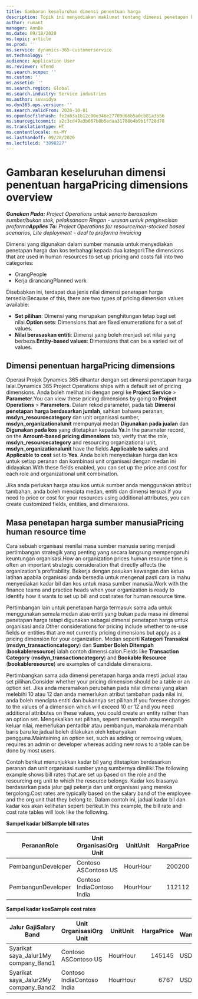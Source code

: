 ```yaml
---
title: Gambaran keseluruhan dimensi penentuan harga
description: Topik ini menyediakan maklumat tentang dimensi penetapan harga dalam Dynamics 365 Project Operations.
author: rumant
manager: AnnBe
ms.date: 09/18/2020
ms.topic: article
ms.prod: ''
ms.service: dynamics-365-customerservice
ms.technology: ''
audience: Application User
ms.reviewer: kfend
ms.search.scope: ''
ms.custom: ''
ms.assetid: ''
ms.search.region: Global
ms.search.industry: Service industries
ms.author: suvaidya
ms.dyn365.ops.version: ''
ms.search.validFrom: 2020-10-01
ms.openlocfilehash: fe2ab3a1b12c00e346e27709d66b5a0cb81a3b56
ms.sourcegitcommit: a2c3cd49a3b667b8b5edaa31788b4b9b1f728d78
ms.translationtype: HT
ms.contentlocale: ms-MY
ms.lasthandoff: 09/28/2020
ms.locfileid: "3898227"
---
```

# <a name="pricing-dimensions-overview"></a><span data-ttu-id="41e8e-103">Gambaran keseluruhan dimensi penentuan harga</span><span class="sxs-lookup"><span data-stu-id="41e8e-103">Pricing dimensions overview</span></span>

<span data-ttu-id="41e8e-104">_**Gunakan Pada:** Project Operations untuk senario berasaskan sumber/bukan stok, pelaksanaan Ringan - urusan untuk penginvoisan proforma_</span><span class="sxs-lookup"><span data-stu-id="41e8e-104">_**Applies To:** Project Operations for resource/non-stocked based scenarios, Lite deployment - deal to proforma invoicing_</span></span>

<span data-ttu-id="41e8e-105">Dimensi yang digunakan dalam sumber manusia untuk menyediakan penetapan harga dan kos terbahagi kepada dua kategori:</span><span class="sxs-lookup"><span data-stu-id="41e8e-105">The dimensions that are used in human resources to set up pricing and costs fall into two categories:</span></span>

- <span data-ttu-id="41e8e-106">Orang</span><span class="sxs-lookup"><span data-stu-id="41e8e-106">People</span></span>
- <span data-ttu-id="41e8e-107">Kerja dirancang</span><span class="sxs-lookup"><span data-stu-id="41e8e-107">Planned work</span></span>

<span data-ttu-id="41e8e-108">Disebabkan ini, terdapat dua jenis nilai dimensi penetapan harga tersedia:</span><span class="sxs-lookup"><span data-stu-id="41e8e-108">Because of this, there are two types of pricing dimension values available:</span></span>

- <span data-ttu-id="41e8e-109">**Set pilihan**: Dimensi yang merupakan penghitungan tetap bagi set nilai.</span><span class="sxs-lookup"><span data-stu-id="41e8e-109">**Option sets**: Dimensions that are fixed enumerations for a set of values.</span></span>
- <span data-ttu-id="41e8e-110">**Nilai berasaskan entiti**: Dimensi yang boleh menjadi set nilai yang berbeza.</span><span class="sxs-lookup"><span data-stu-id="41e8e-110">**Entity-based values**: Dimensions that can be a varied set of values.</span></span>

## <a name="pricing-dimensions"></a><span data-ttu-id="41e8e-111">Dimensi penentuan harga</span><span class="sxs-lookup"><span data-stu-id="41e8e-111">Pricing dimensions</span></span>

<span data-ttu-id="41e8e-112">Operasi Projek Dynamics 365 dihantar dengan set dimensi penetapan harga lalai.</span><span class="sxs-lookup"><span data-stu-id="41e8e-112">Dynamics 365 Project Operations ships with a default set of pricing dimensions.</span></span> <span data-ttu-id="41e8e-113">Anda boleh melihat ini dengan pergi ke **Project Service** > **Parameter**.</span><span class="sxs-lookup"><span data-stu-id="41e8e-113">You can view these pricing dimensions by going to **Project Operations** > **Parameters**.</span></span> <span data-ttu-id="41e8e-114">Dalam rekod parameter, pada tab **Dimensi penetapan harga berdasarkan jumlah**, sahkan bahawa peranan, **msdyn_resourcecategory** dan unit organisasi sumber, **msdyn_organizationalunit** mempunyai medan **Digunakan pada jualan** dan **Digunakan pada kos** yang ditetapkan kepada **Ya**.</span><span class="sxs-lookup"><span data-stu-id="41e8e-114">In the parameter record, on the **Amount-based pricing dimensions** tab, verify that the role, **msdyn_resourcecategory** and resourcing organizational unit, **msdyn_organizationalunit** have the fields **Applicable to sales** and **Applicable to cost** set to **Yes**.</span></span> <span data-ttu-id="41e8e-115">Anda boleh menyediakan harga dan kos untuk setiap peranan dan kombinasi unit organisasi dengan medan ini didayakan.</span><span class="sxs-lookup"><span data-stu-id="41e8e-115">With these fields enabled, you can set up the price and cost for each role and organizational unit combination.</span></span>

<span data-ttu-id="41e8e-116">Jika anda perlukan harga atau kos untuk sumber anda menggunakan atribut tambahan, anda boleh mencipta medan, entiti dan dimensi tersuai.</span><span class="sxs-lookup"><span data-stu-id="41e8e-116">If you need to price or cost for your resources using additional attributes, you can create customized fields, entities, and dimensions.</span></span>

## <a name="pricing-human-resource-time"></a><span data-ttu-id="41e8e-117">Masa penetapan harga sumber manusia</span><span class="sxs-lookup"><span data-stu-id="41e8e-117">Pricing human resource time</span></span>
<span data-ttu-id="41e8e-118">Cara sebuah organisasi menilai masa sumber manusia sering menjadi pertimbangan strategik yang penting yang secara langsung mempengaruhi keuntungan organisasi.</span><span class="sxs-lookup"><span data-stu-id="41e8e-118">How an organization prices human resource time is often an important strategic consideration that directly affects the organization's profitability.</span></span> <span data-ttu-id="41e8e-119">Bekerja dengan pasukan kewangan dan ketua latihan apabila organisasi anda bersedia untuk mengenal pasti cara ia mahu menyediakan kadar bil dan kos untuk masa sumber manusia.</span><span class="sxs-lookup"><span data-stu-id="41e8e-119">Work with the finance teams and practice heads when your organization is ready to identify how it wants to set up bill and cost rates for human resource time.</span></span>

<span data-ttu-id="41e8e-120">Pertimbangan lain untuk penetapan harga termasuk sama ada untuk menggunakan semula medan atau entiti yang bukan pada masa ini dimensi penetapan harga tetapi digunakan sebagai dimensi penetapan harga untuk organisasi anda.</span><span class="sxs-lookup"><span data-stu-id="41e8e-120">Other considerations for pricing include whether to re-use fields or entities that are not currently pricing dimensions but apply as a pricing dimension for your organization.</span></span> <span data-ttu-id="41e8e-121">Medan seperti **Kategori Transaksi** (**msdyn_transactioncategory**) dan **Sumber Boleh Ditempah** (**bookableresource**) ialah contoh dimensi calon.</span><span class="sxs-lookup"><span data-stu-id="41e8e-121">Fields like **Transaction Category** (**msdyn_transactioncategory**) and **Bookable Resource** (**bookableresource**) are examples of candidate dimensions.</span></span> 

<span data-ttu-id="41e8e-122">Pertimbangkan sama ada dimensi penetapan harga anda mesti jadual atau set pilihan.</span><span class="sxs-lookup"><span data-stu-id="41e8e-122">Consider whether your pricing dimension should be a table or an option set.</span></span> <span data-ttu-id="41e8e-123">Jika anda meramalkan perubahan pada nilai dimensi yang akan melebihi 10 atau 12 dan anda memerlukan atribut tambahan pada nilai ini, anda boleh mencipta entiti dan bukannya set pilihan.</span><span class="sxs-lookup"><span data-stu-id="41e8e-123">If you foresee changes to the values of a dimension which will exceed 10 or 12 and you need additional attributes on these values, you could create an entity rather than an option set.</span></span> <span data-ttu-id="41e8e-124">Mengekalkan set pilihan, seperti menambah atau mengalih keluar nilai, memerlukan pentadbir atau pembangun, manakala menambah baris baru ke jadual boleh dilakukan oleh kebanyakan pengguna.</span><span class="sxs-lookup"><span data-stu-id="41e8e-124">Maintaining an option set, such as adding or removing values, requires an admin or developer whereas adding new rows to a table can be done by most users.</span></span>

<span data-ttu-id="41e8e-125">Contoh berikut menunjukkan kadar bil yang ditetapkan berdasarkan peranan dan unit organisasi sumber yang sumbernya dimiliki.</span><span class="sxs-lookup"><span data-stu-id="41e8e-125">The following example shows bill rates that are set up based on the role and the resourcing org unit to which the resource belongs.</span></span> <span data-ttu-id="41e8e-126">Kadar kos biasanya berdasarkan pada jalur gaji pekerja dan unit organisasi yang mereka tergolong.</span><span class="sxs-lookup"><span data-stu-id="41e8e-126">Cost rates are typically based on the salary band of the employee and the org unit that they belong to.</span></span> <span data-ttu-id="41e8e-127">Dalam contoh ini, jadual kadar bil dan kadar kos akan kelihatan seperti berikut.</span><span class="sxs-lookup"><span data-stu-id="41e8e-127">In this example, the bill rate and cost rate tables will look like the following.</span></span>

<span data-ttu-id="41e8e-128">**Sampel kadar bil**</span><span class="sxs-lookup"><span data-stu-id="41e8e-128">**Sample bill rates**</span></span>

| <span data-ttu-id="41e8e-129">Peranan</span><span class="sxs-lookup"><span data-stu-id="41e8e-129">Role</span></span>        | <span data-ttu-id="41e8e-130">Unit Organisasi</span><span class="sxs-lookup"><span data-stu-id="41e8e-130">Org Unit</span></span>    |<span data-ttu-id="41e8e-131">Unit</span><span class="sxs-lookup"><span data-stu-id="41e8e-131">Unit</span></span>      |<span data-ttu-id="41e8e-132">Harga</span><span class="sxs-lookup"><span data-stu-id="41e8e-132">Price</span></span>      |<span data-ttu-id="41e8e-133">Mata Wang</span><span class="sxs-lookup"><span data-stu-id="41e8e-133">Currency</span></span>  |
| ------------|-------------|----------|----------:|----------|
| <span data-ttu-id="41e8e-134">Pembangun</span><span class="sxs-lookup"><span data-stu-id="41e8e-134">Developer</span></span>   | <span data-ttu-id="41e8e-135">Contoso AS</span><span class="sxs-lookup"><span data-stu-id="41e8e-135">Contoso US</span></span>  |<span data-ttu-id="41e8e-136">Hour</span><span class="sxs-lookup"><span data-stu-id="41e8e-136">Hour</span></span> | <span data-ttu-id="41e8e-137">200</span><span class="sxs-lookup"><span data-stu-id="41e8e-137">200</span></span>|<span data-ttu-id="41e8e-138">USD</span><span class="sxs-lookup"><span data-stu-id="41e8e-138">USD</span></span>     |
| <span data-ttu-id="41e8e-139">Pembangun</span><span class="sxs-lookup"><span data-stu-id="41e8e-139">Developer</span></span>   | <span data-ttu-id="41e8e-140">Contoso India</span><span class="sxs-lookup"><span data-stu-id="41e8e-140">Contoso India</span></span> |<span data-ttu-id="41e8e-141">Hour</span><span class="sxs-lookup"><span data-stu-id="41e8e-141">Hour</span></span>|   <span data-ttu-id="41e8e-142">112</span><span class="sxs-lookup"><span data-stu-id="41e8e-142">112</span></span>|<span data-ttu-id="41e8e-143">USD</span><span class="sxs-lookup"><span data-stu-id="41e8e-143">USD</span></span>     |


<span data-ttu-id="41e8e-144">**Sampel kadar kos**</span><span class="sxs-lookup"><span data-stu-id="41e8e-144">**Sample cost rates**</span></span>

| <span data-ttu-id="41e8e-145">Jalur Gaji</span><span class="sxs-lookup"><span data-stu-id="41e8e-145">Salary Band</span></span>     | <span data-ttu-id="41e8e-146">Unit Organisasi</span><span class="sxs-lookup"><span data-stu-id="41e8e-146">Org Unit</span></span>    |<span data-ttu-id="41e8e-147">Unit</span><span class="sxs-lookup"><span data-stu-id="41e8e-147">Unit</span></span>      |<span data-ttu-id="41e8e-148">Harga</span><span class="sxs-lookup"><span data-stu-id="41e8e-148">Price</span></span>      |<span data-ttu-id="41e8e-149">Mata Wang</span><span class="sxs-lookup"><span data-stu-id="41e8e-149">Currency</span></span>  |
| ----------------|-------------|----------|----------:|----------|
| <span data-ttu-id="41e8e-150">Syarikat saya_Jalur1</span><span class="sxs-lookup"><span data-stu-id="41e8e-150">My company_Band1</span></span> | <span data-ttu-id="41e8e-151">Contoso AS</span><span class="sxs-lookup"><span data-stu-id="41e8e-151">Contoso US</span></span>  |<span data-ttu-id="41e8e-152">Hour</span><span class="sxs-lookup"><span data-stu-id="41e8e-152">Hour</span></span> | <span data-ttu-id="41e8e-153">145</span><span class="sxs-lookup"><span data-stu-id="41e8e-153">145</span></span>|<span data-ttu-id="41e8e-154">USD</span><span class="sxs-lookup"><span data-stu-id="41e8e-154">USD</span></span>     |
| <span data-ttu-id="41e8e-155">Syarikat saya_Jalur2</span><span class="sxs-lookup"><span data-stu-id="41e8e-155">My company_Band2</span></span> | <span data-ttu-id="41e8e-156">Contoso India</span><span class="sxs-lookup"><span data-stu-id="41e8e-156">Contoso India</span></span> |<span data-ttu-id="41e8e-157">Hour</span><span class="sxs-lookup"><span data-stu-id="41e8e-157">Hour</span></span>|   <span data-ttu-id="41e8e-158">67</span><span class="sxs-lookup"><span data-stu-id="41e8e-158">67</span></span>|<span data-ttu-id="41e8e-159">USD</span><span class="sxs-lookup"><span data-stu-id="41e8e-159">USD</span></span>     |
